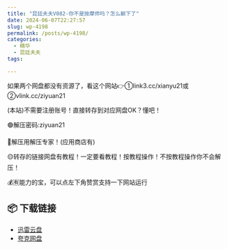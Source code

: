 ```yaml
---
title: "昆廷夫夫V082-你不是按摩师吗？怎么躺下了"
date: 2024-06-07T22:27:57
slug: wp-4198
permalink: /posts/wp-4198/
categories:
  - 精华
  - 昆廷夫夫
tags:

---
```


如果两个网盘都没有资源了，看这个网站👉①link3.cc/xianyu21或②vlink.cc/ziyuan21

(本站)不需要注册账号！直接转存到对应网盘OK？懂吧！

🟢解压密码:ziyuan21

🔵解压用解压专家！(应用商店有)

🟡转存的链接网盘有教程！一定要看教程！按教程操作！不按教程操作你不会解压！

💰🈶能力的宝，可以点左下角赞赏支持一下网站运行

## 📦 下载链接
- [迅雷云盘](https://blziyuan21.com/pay-download/4198?key=a3fb803d18&down_id=0)
- [夸克网盘](https://blziyuan21.com/pay-download/4198?key=a3fb803d18&down_id=1)

